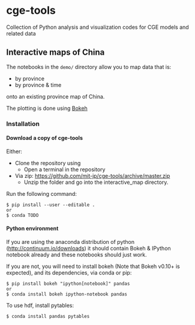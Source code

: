 # cge-tools
Collection of Python analysis and visualization codes for CGE models and related data

## Interactive maps of China

The notebooks in the `demo/` directory allow you to map data that is:
* by province
* by province & time

onto an existing province map of China.

The plotting is done using [Bokeh](http://bokeh.pydata.org/)

### Installation

#### Download a copy of cge-tools

Either:
- Clone the repository using 
  - Open a terminal in the repository
- Via zip: https://github.com/mit-jp/cge-tools/archive/master.zip
  - Unzip the folder and go into the interactive_map directory.

Run the following command:

    $ pip install --user --editable .
    or 
    $ conda TODO

#### Python environment

If you are using the anaconda distribution of python (http://continuum.io/downloads) it should contain Bokeh & IPython notebook already and these notebooks should just work.

If you are not, you will need to install bokeh (Note that Bokeh v0.10+ is expected), and its dependencies, via conda or pip:

    $ pip install bokeh "ipython[notebook]" pandas
    or
    $ conda install bokeh ipython-notebook pandas

To use hdf, install pytables:

    $ conda install pandas pytables

